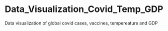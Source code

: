 # Data_Visualization_Covid_Temp_GDP
Data visualization of global covid cases, vaccines, tempereature and GDP
